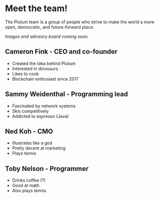 # Meet the team!
The Plutum team is a group of people who strive to make the world a more open, democratic, and future-forward place.

*Images and advisory board coming soon.*

## Cameron Fink - CEO and co-founder
- Created the idea behind Plutum
- Interested in dinosaurs
- Likes to cook
- Blockchain enthusiast since 2017

## Sammy Weidenthal - Programming lead
- Fascinated by network systems
- Skis competitively
- Addicted to espresso (Java)

## Ned Koh - CMO
- Illustrates like a god
- Pretty decent at marketing
- Plays tennis

## Toby Nelson - Programmer
- Drinks coffee (?)
- Good at math
- Also plays tennis
